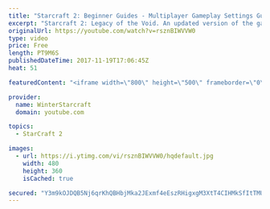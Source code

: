 ```yaml
---
title: "Starcraft 2: Beginner Guides - Multiplayer Gameplay Settings Guide and Recommendations (Updated)"
excerpt: "Starcraft 2: Legacy of the Void. An updated version of the gameplay/controls and region settings guide for Legacy of the Void, going over the changes and reiterating my recommended settings, as well as the settings I use as a Grandmaster player.  Thanks for watching and hope you enjoy!  I am a Grandmasters"
originalUrl: https://youtube.com/watch?v=rsznBIWVVW0
type: video
price: Free
length: PT9M6S
publishedDateTime: 2017-11-19T17:06:45Z
heat: 51

featuredContent: "<iframe width=\"800\" height=\"500\" frameborder=\"0\" src=\"https://www.youtube.com/embed/rsznBIWVVW0\" allow=\"accelerometer; autoplay; encrypted-media; gyroscope; picture-in-picture\" allowfullscreen></iframe>"

provider:
  name: WinterStarcraft
  domain: youtube.com

topics:
  - StarCraft 2

images:
  - url: https://i.ytimg.com/vi/rsznBIWVVW0/hqdefault.jpg
    width: 480
    height: 360
    isCached: true

secured: "Y3m9kOJDQB5Nj6qrKhQBHbjMka2JExmf4eEszRHigxgM3XtT4CIHMkSfItTMU6OnkszPo9NGe+VyJavo/Glf3awpKxGlpdoEhhKVYR1RqW4v//AyHc6kY1sBkClTeHbtfXNR270IdVPn9Bk4KgljN5ftaUmzntiCY8MVpP/XGlO3THLnkGn5H1r/WAig7W5KeLrzLt6Hx0ERGcYegMs0K3WHL/+DhZGk2/0TtOlTof2iSgsgpJ0PuHtFe+EXE98vKvkWRhaBWXsUexQUn9dgXO18WPC0YzXtiHsNvpWxT2JqeQSVcVk6O17UvcKS8Lfy7QwA0C9b2IjcF7zip1W68emT4cfhF43pNyFfTnKHbEKXw0VZFy6BmswLdEnAawtjnxaHEpmm4GH0rwPYAZKTvFzMfNBiF58mDY6IvA5rqKM=;fehE8OXXyFzHD31BJ7g8FQ=="
---
```


